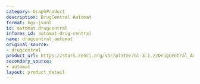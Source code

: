 ```yaml
---
category: GraphProduct
description: DrugCentral Automat
format: kgx-jsonl
id: automat.drugcentral
infores_id: automat-drug-central
name: drugcentral_automat
original_source:
- drugcentral
product_url: https://stars.renci.org/var/plater/bl-3.1.2/DrugCentral_Automat/latest/kgx_files
secondary_source:
- automat
layout: product_detail
---
```

